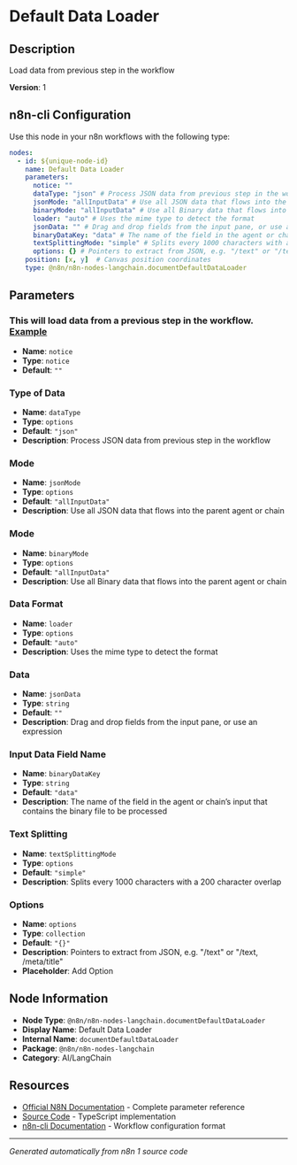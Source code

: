 # Default Data Loader

## Description

Load data from previous step in the workflow

**Version**: 1

## n8n-cli Configuration

Use this node in your n8n workflows with the following type:

```yaml
nodes:
  - id: ${unique-node-id}
    name: Default Data Loader
    parameters:
      notice: ""
      dataType: "json" # Process JSON data from previous step in the workflow
      jsonMode: "allInputData" # Use all JSON data that flows into the parent agent or chain
      binaryMode: "allInputData" # Use all Binary data that flows into the parent agent or chain
      loader: "auto" # Uses the mime type to detect the format
      jsonData: "" # Drag and drop fields from the input pane, or use an expression
      binaryDataKey: "data" # The name of the field in the agent or chain’s input that contains the binary file to be processed
      textSplittingMode: "simple" # Splits every 1000 characters with a 200 character overlap
      options: {} # Pointers to extract from JSON, e.g. "/text" or "/text, /meta/title"
    position: [x, y]  # Canvas position coordinates
    type: @n8n/n8n-nodes-langchain.documentDefaultDataLoader
```

## Parameters

### This will load data from a previous step in the workflow. <a href="/templates/1962" target="_blank">Example</a>

- **Name**: `notice`
- **Type**: `notice`
- **Default**: `""`

### Type of Data

- **Name**: `dataType`
- **Type**: `options`
- **Default**: `"json"`
- **Description**: Process JSON data from previous step in the workflow

### Mode

- **Name**: `jsonMode`
- **Type**: `options`
- **Default**: `"allInputData"`
- **Description**: Use all JSON data that flows into the parent agent or chain

### Mode

- **Name**: `binaryMode`
- **Type**: `options`
- **Default**: `"allInputData"`
- **Description**: Use all Binary data that flows into the parent agent or chain

### Data Format

- **Name**: `loader`
- **Type**: `options`
- **Default**: `"auto"`
- **Description**: Uses the mime type to detect the format

### Data

- **Name**: `jsonData`
- **Type**: `string`
- **Default**: `""`
- **Description**: Drag and drop fields from the input pane, or use an expression

### Input Data Field Name

- **Name**: `binaryDataKey`
- **Type**: `string`
- **Default**: `"data"`
- **Description**: The name of the field in the agent or chain’s input that contains the binary file to be processed

### Text Splitting

- **Name**: `textSplittingMode`
- **Type**: `options`
- **Default**: `"simple"`
- **Description**: Splits every 1000 characters with a 200 character overlap

### Options

- **Name**: `options`
- **Type**: `collection`
- **Default**: `"{}"`
- **Description**: Pointers to extract from JSON, e.g. "/text" or "/text, /meta/title"
- **Placeholder**: Add Option


## Node Information

- **Node Type**: `@n8n/n8n-nodes-langchain.documentDefaultDataLoader`
- **Display Name**: Default Data Loader
- **Internal Name**: `documentDefaultDataLoader`
- **Package**: `@n8n/n8n-nodes-langchain`
- **Category**: AI/LangChain

## Resources

- [Official N8N Documentation](https://docs.n8n.io/integrations/builtin/cluster-nodes/root-nodes/n8n-nodes-langchain.documentdefaultdataloader/) - Complete parameter reference
- [Source Code](https://github.com/n8n-io/n8n/blob/master/packages/@n8n/nodes-langchain/nodes/document_loaders/DocumentDefaultDataLoader/DocumentDefaultDataLoader.node.ts) - TypeScript implementation
- [n8n-cli Documentation](https://github.com/edenreich/n8n-cli) - Workflow configuration format

---
*Generated automatically from n8n 1 source code*
